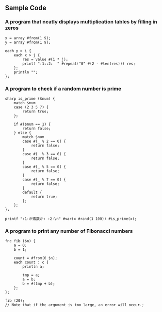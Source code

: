 Sample Code
---

### A program that neatly displays multiplication tables by filling in zeros
```
x = array #from(1 9);
y = array #from(1 9);

each y > i {
    each x > j {
        res = value #(i * j);
        printf ":1::2:  " #repeat("0" #(2 - #len(res))) res;
    };
    println "";
};
```

### A program to check if a random number is prime
```
sharp is_prime ($num) {
    match $num
    case (2 3 5 7) {
        return true;
    };

    if #($num == 1) {
        return false;
    } else {
        match $num
        case #(_ % 2 == 0) {
            return false;
        }
        case #(_ % 3 == 0) {
            return false;
        }
        case #(_ % 5 == 0) {
            return false;
        }
        case #(_ % 7 == 0) {
            return false;
        }
        default {
            return true;
        };
    };
};

printf ":1:が素数か: :2:\n" #var(x #rand(1 100)) #is_prime(x);
```

### A program to print any number of Fibonacci numbers
```
fnc fib ($n) {
    a = 0;
    b = 1;

    count = #from(0 $n);
    each count : c {
        println a;

        tmp = a;
        a = b;
        b = #(tmp + b);
    };
};

fib (20);
// Note that if the argument is too large, an error will occur.;
```
